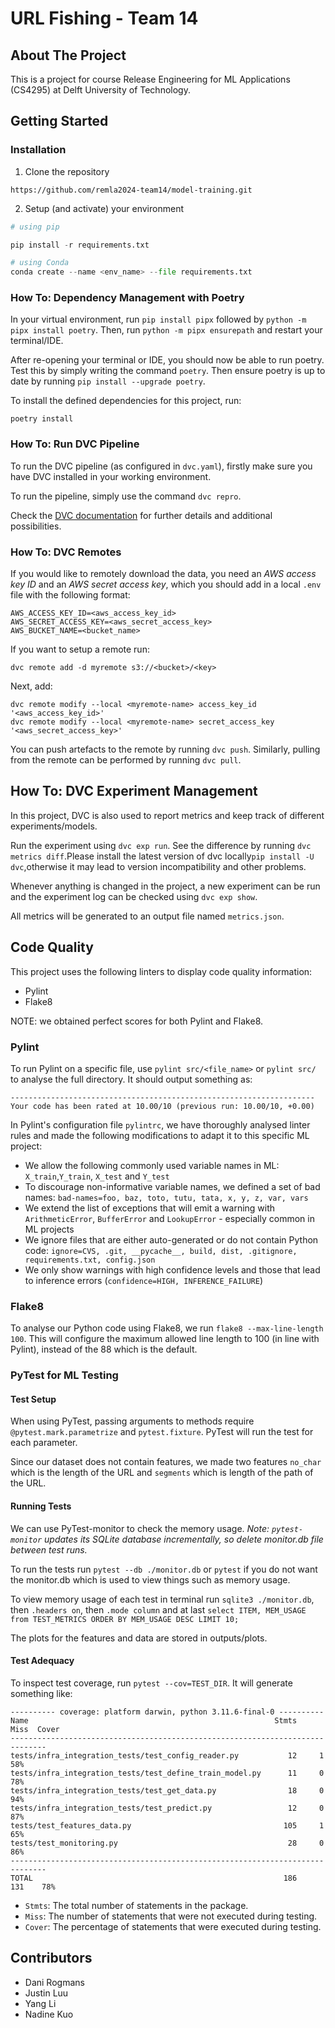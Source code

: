 # URL Fishing - Team 14

## About The Project

This is a project for course Release Engineering for ML Applications (CS4295) at Delft University of Technology.

## Getting Started

### Installation

1. Clone the repository

```
https://github.com/remla2024-team14/model-training.git
```

2. Setup (and activate) your environment

```python
# using pip

pip install -r requirements.txt

# using Conda
conda create --name <env_name> --file requirements.txt
```

### How To: Dependency Management with Poetry

In your virtual environment, run `pip install pipx` followed by `python -m pipx install poetry`. Then, run `python -m pipx ensurepath` and restart your terminal/IDE.

After re-opening your terminal or IDE, you should now be able to run poetry. Test this by simply writing the command `poetry`. Then ensure poetry is up to date by running `pip install --upgrade poetry`.

To install the defined dependencies for this project, run:

```
poetry install
```

### How To: Run DVC Pipeline

To run the DVC pipeline (as configured in `dvc.yaml`), firstly make sure you have DVC installed in your working environment.

To run the pipeline, simply use the command `dvc repro`.

Check the [DVC documentation](https://dvc.org/doc/start) for further details and additional possibilities.

### How To: DVC Remotes

If you would like to remotely download the data, you need an *AWS access key ID* and an *AWS secret access key*, which you should add in a local `.env` file with the following format:

```
AWS_ACCESS_KEY_ID=<aws_access_key_id>
AWS_SECRET_ACCESS_KEY=<aws_secret_access_key>
AWS_BUCKET_NAME=<bucket_name>
```

If you want to setup a remote run:

```
dvc remote add -d myremote s3://<bucket>/<key>
```

Next, add:

```
dvc remote modify --local <myremote-name> access_key_id '<aws_access_key_id>'
dvc remote modify --local <myremote-name> secret_access_key '<aws_secret_access_key>'
```

You can push artefacts to the remote by running `dvc push`. Similarly, pulling from the remote can be performed by running `dvc pull`.

## How To: DVC Experiment Management

In this project, DVC is also used to report metrics and keep track of different experiments/models.

Run the experiment using `dvc exp run`. See the difference by running `dvc metrics diff`.Please install the latest version of dvc locally`pip install -U dvc`,otherwise it may lead to version incompatibility and other problems.

Whenever anything is changed in the project, a new experiment can be run and the experiment log can be checked using `dvc exp show`.

All metrics will be generated to an output file named `metrics.json`.

## Code Quality

This project uses the following linters to display code quality information:

- Pylint
- Flake8

NOTE: we obtained perfect scores for both Pylint and Flake8.

### Pylint

To run Pylint on a specific file, use `pylint src/<file_name>` or `pylint src/` to analyse the full directory.
It should output something as:

```
--------------------------------------------------------------------
Your code has been rated at 10.00/10 (previous run: 10.00/10, +0.00)
```

In Pylint's configuration file `pylintrc`, we have thoroughly analysed linter rules and made the following modifications to adapt it to this specific ML project:

- We allow the following commonly used variable names in ML: `X_train`,`Y_train`,
  `X_test` and
  `Y_test`
- To discourage non-informative variable names, we defined a set of bad names: `bad-names=foo, baz, toto, tutu, tata, x, y, z, var, vars`
- We extend the list of exceptions that will emit a warning with `ArithmeticError`, `BufferError` and `LookupError` - especially common in ML projects
- We ignore files that are either auto-generated or do not contain Python code: `ignore=CVS, .git, __pycache__, build, dist, .gitignore, requirements.txt, config.json`
- We only show warnings with high confidence levels and those that lead to inference errors (`confidence=HIGH, INFERENCE_FAILURE`)

### Flake8

To analyse our Python code using Flake8, we run `flake8 --max-line-length 100`. This will configure the maximum allowed line length to 100 (in line with Pylint), instead of the 88 which is the default.

### PyTest for ML Testing

#### Test Setup

When using PyTest, passing arguments to methods require `@pytest.mark.parametrize` and `pytest.fixture`.
PyTest will run the test for each parameter.

Since our dataset does not contain features, we made two features `no_char` which is the length of the URL and `segments` which is length of the path of the URL.

#### Running Tests

We can use PyTest-monitor to check the memory usage.
*Note: `pytest-monitor` updates its SQLite database incrementally, so delete monitor.db file between test runs.*

To run the tests run `pytest --db ./monitor.db` or `pytest` if you do not want the monitor.db which is used to view things such as memory usage.

To view memory usage of each test in terminal run `sqlite3 ./monitor.db`, then `.headers on`, then `.mode column` and at last `select ITEM, MEM_USAGE from TEST_METRICS ORDER BY MEM_USAGE DESC LIMIT 10;`

The plots for the features and data are stored in outputs/plots. 

#### Test Adequacy

To inspect test coverage, run `pytest --cov=TEST_DIR`. It will generate something like:

```
---------- coverage: platform darwin, python 3.11.6-final-0 ----------
Name                                                       Stmts   Miss  Cover
------------------------------------------------------------------------------
tests/infra_integration_tests/test_config_reader.py           12     1    58%
tests/infra_integration_tests/test_define_train_model.py      11     0    78%
tests/infra_integration_tests/test_get_data.py                18     0    94%
tests/infra_integration_tests/test_predict.py                 12     0    87%
tests/test_features_data.py                                  105     1    65%
tests/test_monitoring.py                                      28     0    86%
------------------------------------------------------------------------------
TOTAL                                                        186    131    78%
```

- `Stmts`: The total number of statements in the package.
- `Miss`: The number of statements that were not executed during testing.
- `Cover`: The percentage of statements that were executed during testing.


## Contributors

- Dani Rogmans
- Justin Luu
- Yang Li
- Nadine Kuo
